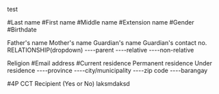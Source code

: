 test

#Last name
#First name
#Middle name
#Extension name
#Gender
#Birthdate

Father's name
Mother's name
Guardian's name
Guardian's contact no.
RELATIONSHIP(dropdown)
----parent
----relative
----non-relative

Religion
#Email address
#Current residence
Permanent residence
Under residence
----province
----city/municipality
----zip code
----barangay

#4P CCT Recipient (Yes or No)
laksmdaksd
